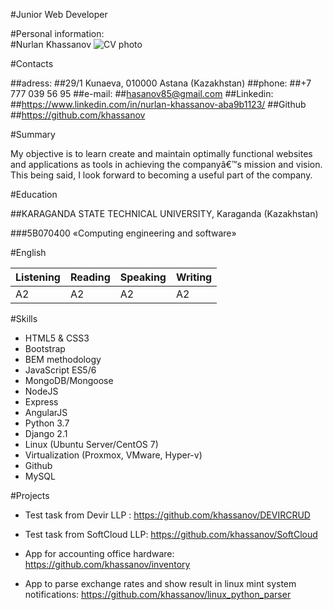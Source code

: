 #Junior Web Developer

#Personal information:   
#Nurlan Khassanov
![CV photo](photo.jpeg/150x100 "My photo")  

#Contacts

##adress:  ##29/1 Kunaeva, 010000 Astana (Kazakhstan)
##phone:  ##+7 777 039 56 95 
##e-mail: ##hasanov85@gmail.com
##Linkedin: ##https://www.linkedin.com/in/nurlan-khassanov-aba9b1123/
##Github    ##https://github.com/khassanov


#Summary 

My objective is to learn create and maintain optimally functional websites and applications as tools in achieving the companyâ€™s mission and vision. This being said, I look forward to becoming a useful part of the company.

#Education

##KARAGANDA STATE TECHNICAL UNIVERSITY, Karaganda (Kazakhstan)

###5В070400 «Computing engineering and software» 

#English

| Listening | Reading | Speaking  | Writing |
|-----------|---------|-----------|---------|
|    A2     |    A2   |     A2    |    A2   |

#Skills 
* HTML5 & CSS3
* Bootstrap
* BEM methodology
* JavaScript ES5/6
* MongoDB/Mongoose
* NodeJS 
* Express 
* AngularJS
* Python 3.7
* Django 2.1
* Linux (Ubuntu Server/CentOS 7)
* Virtualization (Proxmox, VMware, Hyper-v)
* Github
* MySQL 

#Projects 

* Test task from Devir LLP : https://github.com/khassanov/DEVIRCRUD

* Test task from SoftCloud LLP: https://github.com/khassanov/SoftCloud

* App for accounting office hardware: https://github.com/khassanov/inventory

* App to parse exchange rates and show  result in linux mint system notifications: https://github.com/khassanov/linux_python_parser



